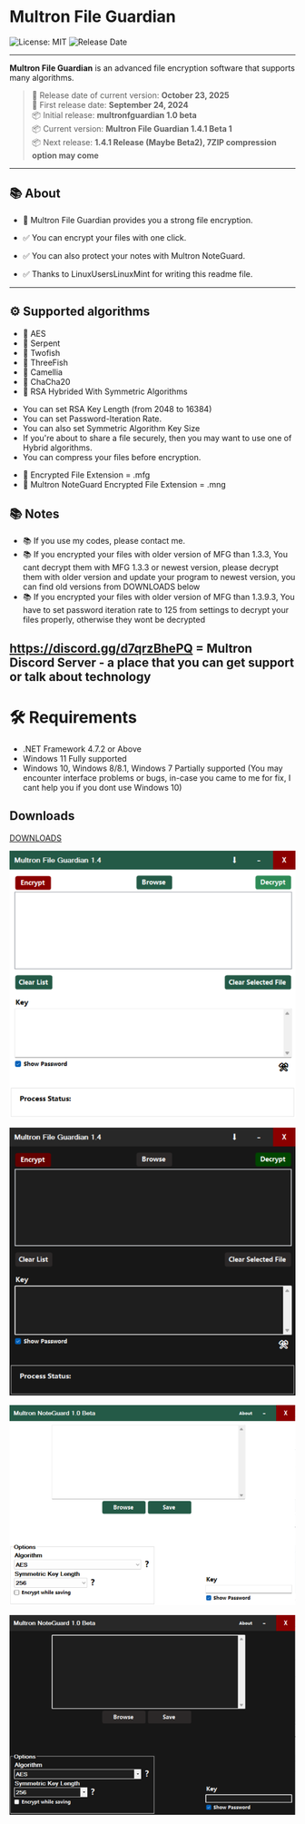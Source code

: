 # Multron File Guardian

![License: MIT](https://img.shields.io/badge/License-MIT-blue.svg)
![Release Date](https://img.shields.io/badge/Release%20Date-2025--10--23-seagreen)

---

**Multron File Guardian** is an advanced file encryption software that supports many algorithms.
> 📅 Release date of current version: **October 23, 2025**   
> 📅 First release date: **September 24, 2024**   
> 📦 Initial release: **multronfguardian 1.0 beta**   
> 📦 Current version: **Multron File Guardian 1.4.1 Beta 1**   
> 📦 Next release: **1.4.1 Release (Maybe Beta2), 7ZIP compression option may come**

---

## 📚 About
 
- 🔐 Multron File Guardian provides you a strong file encryption.
- ✅ You can encrypt your files with one click.
- ✅ You can also protect your notes with Multron NoteGuard.

- ✅ Thanks to LinuxUsersLinuxMint for writing this readme file.

---

## ⚙️ Supported algorithms

- 🔐 AES
- 🔐 Serpent
- 🔐 Twofish
- 🔐 ThreeFish
- 🔐 Camellia
- 🔐 ChaCha20
- 🔐 RSA Hybrided With Symmetric Algorithms

* You can set RSA Key Length (from 2048 to 16384)
* You can set Password-Iteration Rate.
* You can also set Symmetric Algorithm Key Size
* If you're about to share a file securely, then you may want to use one of Hybrid algorithms.
* You can compress your files before encryption.
- 🔐 Encrypted File Extension = .mfg
- 🔐 Multron NoteGuard Encrypted File Extension = .mng
## 📚 Notes

- 📚 If you use my codes, please contact me.
- 📚 If you encrypted your files with older version of MFG than 1.3.3, You cant decrypt them with MFG 1.3.3 or newest version, please decrypt them with older version and update your program to newest version, you can find old versions from DOWNLOADS below
- 📚 If you encrypted your files with older version of MFG than 1.3.9.3, You have to set password iteration rate to 125 from settings to decrypt your files properly, otherwise they wont be decrypted

##  https://discord.gg/d7qrzBhePQ  =   Multron Discord Server - a place that you can get support or talk about technology


# 🛠️ Requirements
- .NET Framework 4.7.2 or Above
- Windows 11 Fully supported
- Windows 10, Windows 8/8.1, Windows 7 Partially supported (You may encounter interface problems or bugs, in-case you came to me for fix, I cant help you if you dont use Windows 10)


## Downloads

[DOWNLOADS](https://github.com/drwellss/MultronFguardian/releases)

![alt text](https://github.com/drwellss/MultronFguardian/blob/mfg1.4_r/mfguard.png?raw=true)

![alt text](https://github.com/drwellss/MultronFguardian/blob/mfg1.4_r/mfgdark.png?raw=true)



![alt text](https://github.com/drwellss/MultronFguardian/blob/mfg141b/mnguard.png?raw=true)

![alt text](https://github.com/drwellss/MultronFguardian/blob/mfg141b/mngdark.png?raw=true)
